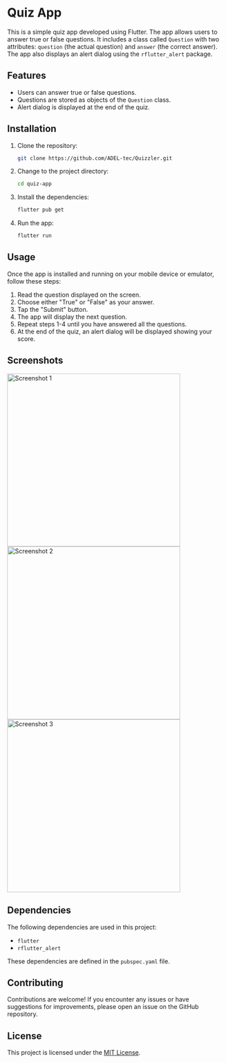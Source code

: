 # Quiz App

This is a simple quiz app developed using Flutter. The app allows users to answer true or false questions. It includes a class called `Question` with two attributes: `question` (the actual question) and `answer` (the correct answer). The app also displays an alert dialog using the `rflutter_alert` package.

## Features

- Users can answer true or false questions.
- Questions are stored as objects of the `Question` class.
- Alert dialog is displayed at the end of the quiz.

## Installation

1. Clone the repository:

   ```bash
   git clone https://github.com/ADEL-tec/Quizzler.git
    ```
2. Change to the project directory:
    
    ```bash
   cd quiz-app
    ```

3. Install the dependencies:
    
    ```bash
    flutter pub get
    ```

4. Run the app:

    ```bash
    flutter run
    ```


## Usage

Once the app is installed and running on your mobile device or emulator, follow these steps:

1. Read the question displayed on the screen.
2. Choose either "True" or "False" as your answer.
3. Tap the "Submit" button.
4. The app will display the next question.
5. Repeat steps 1-4 until you have answered all the questions.
6. At the end of the quiz, an alert dialog will be displayed showing your score.

## Screenshots

<img src="screenshots/1.png" alt="Screenshot 1" height="400"> <img src="screenshots/2.png" alt="Screenshot 2" height="400"> <img src="screenshots/3.png" alt="Screenshot 3" height="400">

## Dependencies

The following dependencies are used in this project:

- `flutter`
- `rflutter_alert`

These dependencies are defined in the `pubspec.yaml` file.

## Contributing

Contributions are welcome! If you encounter any issues or have suggestions for improvements, please open an issue on the GitHub repository.

## License

This project is licensed under the [MIT License](LICENSE).
